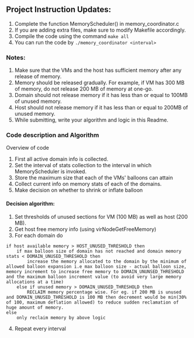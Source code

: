
## Project Instruction Updates:

1. Complete the function MemoryScheduler() in memory_coordinator.c
2. If you are adding extra files, make sure to modify Makefile accordingly.
3. Compile the code using the command `make all`
4. You can run the code by `./memory_coordinator <interval>`

### Notes:

1. Make sure that the VMs and the host has sufficient memory after any release of memory.
2. Memory should be released gradually. For example, if VM has 300 MB of memory, do not release 200 MB of memory at one-go.
3. Domain should not release memory if it has less than or equal to 100MB of unused memory.
4. Host should not release memory if it has less than or equal to 200MB of unused memory.
5. While submitting, write your algorithm and logic in this Readme.

### Code description and Algorithm

Overview of code
1. First all active domain info is collected.
2. Set the interval of stats collection to the interval in which MemoryScheduler is invoked.
3. Store the maximum size that each of the VMs' balloons can attain
4. Collect current info on memory stats of each of the domains.
5. Make decision on whether to shrink or inflate balloon

#### Decision algorithm:
1. Set thresholds of unused sections for VM (100 MB) as well as host (200 MB).
2. Get host free memory info (using virNodeGetFreeMemory)
3. For each domain do
```
if host available memory > HOST_UNUSED_THRESHOLD then
    if max balloon size of domain has not reached and domain memory stats < DOMAIN_UNUSED_THRESHOLD then
        increase the memory allocated to the domain by the minimum of allowed balloon expansion i.e max balloon size - actual balloon size, memory increment to increase free memory to DOMAIN_UNUNSED_THRESHOLD and the maximum balloon increment value (to avoid very large memory allocations at a time)
    else if unused memory > DOMAIN_UNUSED_THRESHOLD then
        RECLAIM memory percentage wise. For eg. if 200 MB is unused and DOMAIN_UNUSED_THRESHOLD is 100 MB then decrement would be min(30% of 100, maximum deflation allowed) to reduce sudden reclamation of huge amount of memory.
else
    only reclaim memory by above logic
```
4. Repeat every interval